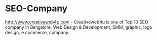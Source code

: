 SEO-Company
===========

http://www.creativeweb4u.com - Creativeweb4u is one of Top 10 SEO company in Bangalore, Web Design &amp; Development, SMM, graphic, logo design, e commerce, company. 
